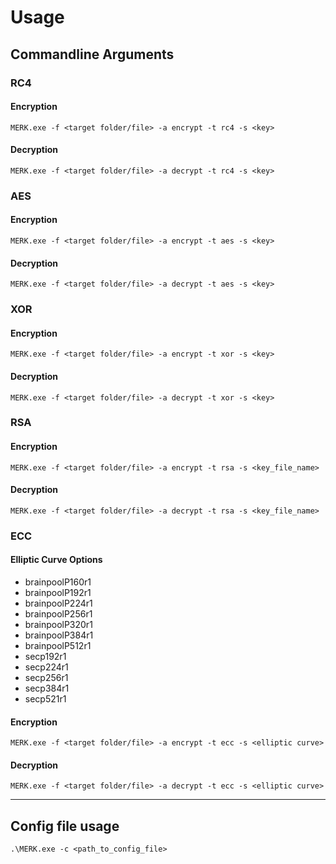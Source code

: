 # Usage

## Commandline Arguments
### RC4
#### Encryption
```MERK.exe -f <target folder/file> -a encrypt -t rc4 -s <key>```
#### Decryption
```MERK.exe -f <target folder/file> -a decrypt -t rc4 -s <key>```

### AES
#### Encryption
```MERK.exe -f <target folder/file> -a encrypt -t aes -s <key>```
#### Decryption
```MERK.exe -f <target folder/file> -a decrypt -t aes -s <key>```

### XOR
#### Encryption
```MERK.exe -f <target folder/file> -a encrypt -t xor -s <key>```
#### Decryption
```MERK.exe -f <target folder/file> -a decrypt -t xor -s <key>```

### RSA
#### Encryption
```MERK.exe -f <target folder/file> -a encrypt -t rsa -s <key_file_name>```
#### Decryption
```MERK.exe -f <target folder/file> -a decrypt -t rsa -s <key_file_name>```

### ECC
#### Elliptic Curve Options
- brainpoolP160r1
- brainpoolP192r1
- brainpoolP224r1
- brainpoolP256r1
- brainpoolP320r1
- brainpoolP384r1
- brainpoolP512r1
- secp192r1
- secp224r1
- secp256r1
- secp384r1
- secp521r1
#### Encryption
```MERK.exe -f <target folder/file> -a encrypt -t ecc -s <elliptic curve>```
#### Decryption
```MERK.exe -f <target folder/file> -a decrypt -t ecc -s <elliptic curve>```


---

## Config file usage
```.\MERK.exe -c <path_to_config_file> ```
